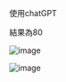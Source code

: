 使用chatGPT

結果為80

![image](https://user-images.githubusercontent.com/79733353/222320736-4a433e95-b7ff-4e37-bac9-38b2c6c0e706.png)

![image](https://user-images.githubusercontent.com/79733353/222320879-0c9f44a5-e6ab-4ffe-ac69-e8baaa29ae92.png)
